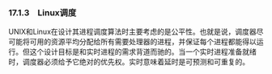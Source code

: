 ### 17.1.3　Linux调度

UNIX和Linux在设计其进程调度算法时主要考虑的是公平性。也就是说，调度器尽可能将可用的资源平均分配给所有需要处理器的进程，并保证每个进程都能得以运行。但这个设计目标是和实时进程的需求背道而驰的。当一个实时进程准备就绪时，调度器必须给予它绝对的优先权。实时意味着延时是可预测和可重复的。

